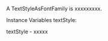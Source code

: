 A TextStyleAsFontFamily is xxxxxxxxx.Instance Variables	textStyle:		<Object>textStyle	- xxxxx